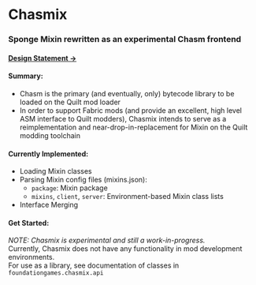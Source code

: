 # Chasmix
### Sponge Mixin rewritten as an experimental Chasm frontend

#### [Design Statement ->](https://gist.github.com/FoundationGames/d8d14f01a62ab6f66941c7fcb2becc33)

#### Summary:
- Chasm is the primary (and eventually, only) bytecode library to be loaded on the Quilt mod loader
- In order to support Fabric mods (and provide an excellent, high level ASM interface to Quilt modders), Chasmix intends 
  to serve as a reimplementation and near-drop-in-replacement for Mixin on the Quilt modding toolchain
  
#### Currently Implemented:
- Loading Mixin classes
- Parsing Mixin config files (mixins.json):
  - `package`: Mixin package
  - `mixins`, `client`, `server`: Environment-based Mixin class lists
- Interface Merging

#### Get Started:
*NOTE: Chasmix is experimental and still a work-in-progress.* <br/>
Currently, Chasmix does not have any functionality in mod development environments. <br/>
For use as a library, see documentation of classes in `foundationgames.chasmix.api`